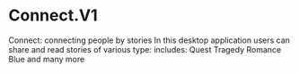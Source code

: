# Connect.V1
Connect: connecting people by stories
In this desktop application users can share and read stories of various type:
includes:
Quest
Tragedy
Romance
Blue and many more
